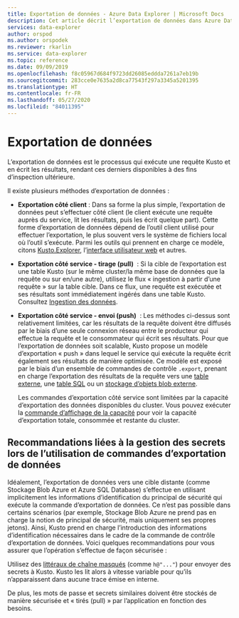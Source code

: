 ```yaml
---
title: Exportation de données - Azure Data Explorer | Microsoft Docs
description: Cet article décrit l’exportation de données dans Azure Data Explorer.
services: data-explorer
author: orspod
ms.author: orspodek
ms.reviewer: rkarlin
ms.service: data-explorer
ms.topic: reference
ms.date: 09/09/2019
ms.openlocfilehash: f8c05967d684f9723dd26085eddda7261a7eb19b
ms.sourcegitcommit: 283cce0e7635a2d8ca77543f297a3345a5201395
ms.translationtype: HT
ms.contentlocale: fr-FR
ms.lasthandoff: 05/27/2020
ms.locfileid: "84011395"
---
```

# <a name="data-export"></a>Exportation de données

L’exportation de données est le processus qui exécute une requête Kusto et en écrit les résultats, rendant ces derniers disponibles à des fins d’inspection ultérieure.

Il existe plusieurs méthodes d’exportation de données :

* **Exportation côté client** : Dans sa forme la plus simple, l’exportation de données peut s’effectuer côté client (le client exécute une requête auprès du service, lit les résultats, puis les écrit quelque part). Cette forme d’exportation de données dépend de l’outil client utilisé pour effectuer l’exportation, le plus souvent vers le système de fichiers local où l’outil s’exécute. Parmi les outils qui prennent en charge ce modèle, citons [Kusto.Explorer](../../tools/kusto-explorer.md), l’[interface utilisateur web](../../../web-query-data.md) et autres.

* **Exportation côté service - tirage (pull)**  : Si la cible de l’exportation est une table Kusto (sur le même cluster/la même base de données que la requête ou sur en/une autre), utilisez le flux « ingestion à partir d’une requête » sur la table cible. Dans ce flux, une requête est exécutée et ses résultats sont immédiatement ingérés dans une table Kusto. Consultez [Ingestion des données](../../../ingest-data-overview.md).



* **Exportation côté service - envoi (push)**  : Les méthodes ci-dessus sont relativement limitées, car les résultats de la requête doivent être diffusés par le biais d’une seule connexion réseau entre le producteur qui effectue la requête et le consommateur qui écrit ses résultats. Pour que l’exportation de données soit scalable, Kusto propose un modèle d’exportation « push » dans lequel le service qui exécute la requête écrit également ses résultats de manière optimisée. Ce modèle est exposé par le biais d’un ensemble de commandes de contrôle `.export`, prenant en charge l’exportation des résultats de la requête vers une [table externe](export-data-to-an-external-table.md), une [table SQL](export-data-to-sql.md) ou un [stockage d’objets blob externe](export-data-to-storage.md).
  
  Les commandes d’exportation côté service sont limitées par la capacité d’exportation des données disponibles du cluster. 
  Vous pouvez exécuter la [commande d’affichage de la capacité](../../management/diagnostics.md#show-capacity) pour voir la capacité d’exportation totale, consommée et restante du cluster.

## <a name="recommendations-for-secret-management-when-using-data-export-commands"></a>Recommandations liées à la gestion des secrets lors de l’utilisation de commandes d’exportation de données

Idéalement, l’exportation de données vers une cible distante (comme Stockage Blob Azure et Azure SQL Database) s’effectue en utilisant implicitement les informations d’identification du principal de sécurité qui exécute la commande d’exportation de données. Ce n’est pas possible dans certains scénarios (par exemple, Stockage Blob Azure ne prend pas en charge la notion de principal de sécurité, mais uniquement ses propres jetons). Ainsi, Kusto prend en charge l’introduction des informations d’identification nécessaires dans le cadre de la commande de contrôle d’exportation de données. Voici quelques recommandations pour vous assurer que l’opération s’effectue de façon sécurisée :

Utilisez des [littéraux de chaîne masqués](../../query/scalar-data-types/string.md#obfuscated-string-literals) (comme `h@"..."`) pour envoyer des secrets à Kusto.
Kusto les lit alors à vitesse variable pour qu’ils n’apparaissent dans aucune trace émise en interne.

De plus, les mots de passe et secrets similaires doivent être stockés de manière sécurisée et « tirés (pull) » par l’application en fonction des besoins.
